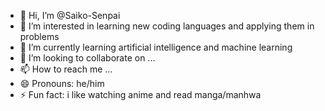 - 👋 Hi, I’m @Saiko-Senpai
- 👀 I’m interested in learning new coding languages and applying them in problems 
- 🌱 I’m currently learning artificial intelligence and machine learning
- 💞️ I’m looking to collaborate on ...
- 📫 How to reach me ...
- 😄 Pronouns: he/him
- ⚡ Fun fact: i like watching anime and read manga/manhwa

<!---
Saiko-Senpai/Saiko-Senpai is a ✨ special ✨ repository because its `README.md` (this file) appears on your GitHub profile.
You can click the Preview link to take a look at your changes.
--->
